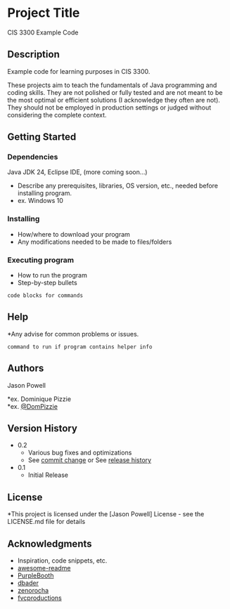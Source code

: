 # Project Title

CIS 3300 Example Code

## Description

Example code for learning purposes in CIS 3300.

These projects aim to teach the fundamentals of Java programming and coding skills. They are not polished or fully tested and are not meant to be the most optimal or efficient solutions (I acknowledge they often are not). They should not be employed in production settings or judged without considering the complete context.

## Getting Started

### Dependencies

Java JDK 24, Eclipse IDE, (more coming soon...)
* Describe any prerequisites, libraries, OS version, etc., needed before installing program.
* ex. Windows 10

### Installing

* How/where to download your program
* Any modifications needed to be made to files/folders

### Executing program

* How to run the program
* Step-by-step bullets
```
code blocks for commands
```

## Help

*Any advise for common problems or issues.
```
command to run if program contains helper info
```

## Authors

Jason Powell

*ex. Dominique Pizzie  
*ex. [@DomPizzie](https://twitter.com/dompizzie)

## Version History

* 0.2
    * Various bug fixes and optimizations
    * See [commit change]() or See [release history]()
* 0.1
    * Initial Release

## License

*This project is licensed under the [Jason Powell] License - see the LICENSE.md file for details

## Acknowledgments

* Inspiration, code snippets, etc.
* [awesome-readme](https://github.com/matiassingers/awesome-readme)
* [PurpleBooth](https://gist.github.com/PurpleBooth/109311bb0361f32d87a2)
* [dbader](https://github.com/dbader/readme-template)
* [zenorocha](https://gist.github.com/zenorocha/4526327)
* [fvcproductions](https://gist.github.com/fvcproductions/1bfc2d4aecb01a834b46)
